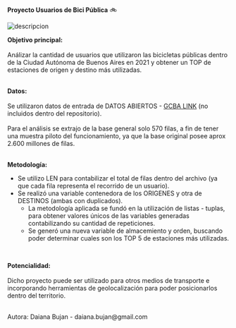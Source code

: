 **Proyecto Usuarios de Bici Pública**  :bike:
 
![descripcion](https://www.buenosaires.gob.ar/sites/gcaba/files/styles/interna_noticia/public/field/image/200_km_red_de_ciclovias_y_bicisendas_caba_2_1.jpg?itok=dwlD2rwy)
<br />

**Objetivo principal:** <br /> 
<br /> 
Análizar la cantidad de usuarios que utilizaron las bicicletas públicas dentro de la Ciudad Autónoma de Buenos Aires en 2021 y obtener un TOP de estaciones de origen y destino más utilizadas.<br /> 
<br />

**Datos:** <br /> 
<br /> 
Se utilizaron datos de entrada de DATOS ABIERTOS -  [GCBA LINK](https://data.buenosaires.gob.ar/dataset/bicicletas-publicas "Bici Públicas") (no incluidos dentro del repositorio).         
<br /> 
Para el análisis se extrajo de la base general solo 570 filas, a fin de tener una muestra piloto del funcionamiento, ya que la base original posee aprox 2.600 millones de filas.<br /> 
<br /> 
 
**Metodología:** <br /> 
- Se utilizo LEN para contabilizar el total de filas dentro del archivo (ya que cada fila representa el recorrido de un usuario).                                         
- Se realizó una variable contenedora de los ORIGENES y otra de DESTINOS (ambas con duplicados).                                                                         
  - La metodología aplicada se fundó en la utilización de listas - tuplas, para obtener valores únicos de las variables generadas contabilizando su cantidad de repeticiones.
  - Se generó una nueva variable de almacemiento y orden, buscando poder determinar cuales son los TOP 5 de estaciones más utilizadas.
<br /> 
 
**Potencialidad:** <br />
<br /> 
Dicho proyecto puede ser utilizado para otros medios de transporte e incorporando herramientas de geolocalización para poder posicionarlos dentro del territorio.

<br /> 
Autora: Daiana Bujan - daiana.bujan@gmail.com 

